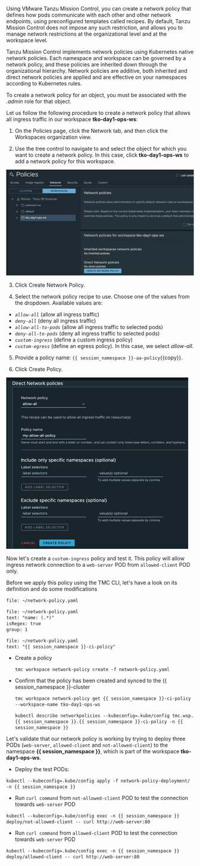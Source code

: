 Using VMware Tanzu Mission Control, you can create a network policy that defines how pods communicate with each other and other network endpoints, using preconfigured templates called recipes. By default, Tanzu Mission Control does not impose any such restriction, and allows you to manage network restrictions at the organizational level and at the workspace level.

Tanzu Mission Control implements network policies using Kubernetes native network policies. Each namespace and workspace can be governed by a network policy, and these policies are inherited down through the organizational hierarchy. Network policies are additive, both inherited and direct network policies are applied and are effective on your namespaces according to Kubernetes rules.

To create a network policy for an object, you must be associated 
with the *.admin* role for that object.

Let us follow the following procedure to create a network policy that allows all ingress traffic in our workspace  **tko-day1-ops-ws**:

1. On the Policies page, click the Network tab, and then click the Workspaces organization view.

2. Use the tree control to navigate to and select the object for which you want to create a network policy.  In this case, click **tko-day1-ops-ws** to add a network policy for this workspace.

  ![](./images/policy-network-1.png)

3. Click Create Network Policy.

4. Select the network policy recipe to use. Choose one of the values from the dropdown. Available values 
are:

- *`allow-all`* (allow all ingress traffic)
- *`deny-all`* (deny all ingress traffic)
- *`allow-all-to-pods`* (allow all ingress traffic to selected pods)
- *`deny-all-to-pods`* (deny all ingress traffic to selected pods)
- *`custom-ingress`* (define a custom ingress policy)
- *`custom-egress`* (define an egress policy). In this case, we select *allow-all*.


5. Provide a policy name: `{{ session_namespace }}-aa-policy`{{copy}}.

6. Click Create Policy.

  ![](./images/policy-network-allow-all.png) 

Now let's create a `custom-ingress` policy and test it. This policy will allow ingress network connection to a `web-server` POD from `allowed-client` POD only. 

Before we apply this policy using the TMC CLI, let's have a look on its definition and do some modifications

```editor:open-file
file: ~/network-policy.yaml
```

```editor:select-matching-text
file: ~/network-policy.yaml
text: "name: (.*)"
isRegex: true
group: 1
```

```editor:replace-text-selection
file: ~/network-policy.yaml
text: "{{ session_namespace }}-ci-policy"
```

* Create a policy 

    ```execute-1
    tmc workspace network-policy create -f network-policy.yaml 
    ```
* Confirm that the policy has been created and synced to the {{ session_namespace }}-cluster   

    ```execute-1
    tmc workspace network-policy get {{ session_namespace }}-ci-policy  --workspace-name tko-day1-ops-ws 
    ```

    ```execute-1
    kubectl describe networkpolicies --kubeconfig=.kube/config tmc.wsp.{{ session_namespace }}.{{ session_namespace }}-ci-policy -n {{ session_namespace }}
    ```
Let's validate that our network policy is working by trying to deploy three PODs (`web-server`, `allowed-client` and `not-allowed-client`) to the namespace **{{ session_namespace }}**, which is part of the workspace **tko-day1-ops-ws**. 

* Deploy the test PODs:

```execute-1
kubectl --kubeconfig=.kube/config apply -f network-policy-deployment/ -n {{ session_namespace }}
```

* Run `curl command` from `not-allowed-client` POD to test the connection towards `web-server` POD

```execute-1
kubectl --kubeconfig=.kube/config exec -n {{ session_namespace }} deploy/not-allowed-client -- curl http://web-server:80
```

* Run `curl command` from `allowed-client` POD to test the connection towards `web-server` POD

```execute-1
kubectl --kubeconfig=.kube/config exec -n {{ session_namespace }} deploy/allowed-client -- curl http://web-server:80
```